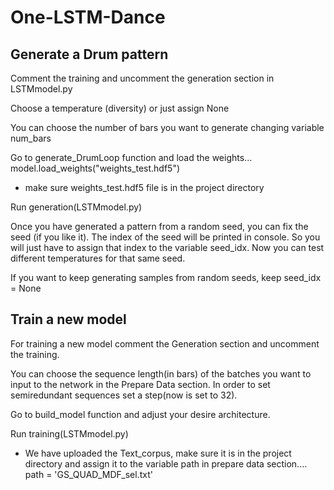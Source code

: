 # One-LSTM-Dance

## Generate a Drum pattern

Comment the training and uncomment the generation section in LSTMmodel.py

Choose a temperature (diversity) or just assign None

You can choose the number of bars you want to generate changing variable num_bars

Go to generate_DrumLoop function and load the weights...  model.load_weights("weights_test.hdf5")
* make sure weights_test.hdf5 file is in the project directory

Run generation(LSTMmodel.py)

Once you have generated a pattern from a random seed, you can fix the seed (if you like it). The index of the seed will be printed in console. So you will just have to assign that index to the variable seed_idx. Now you can test different temperatures for that same seed.

If you want to keep generating samples from random seeds, keep seed_idx = None

## Train a new model

For training a new model comment the Generation section and uncomment the training. 

You can choose the sequence length(in bars) of the batches you want to input to the network in the Prepare Data section. In order to set semiredundant sequences set a step(now is set to 32). 

Go to build_model function and adjust your desire architecture.

Run training(LSTMmodel.py)

* We have uploaded the Text_corpus, make sure it is in the project directory and assign it to the variable path in prepare data section....  path = 'GS_QUAD_MDF_sel.txt' 
